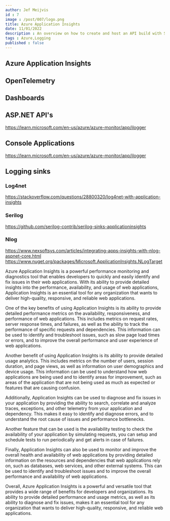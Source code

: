 ```yaml
---
author: Jef Meijvis
id : 7
image : /post/007/logo.png
title: Azure Application Insights
date: 11/01/2022
description : An overview on how to create and host an API build with Sveltekit.
tags : Azure,Logging
published : false
---
```


## Azure Application Insights

## OpenTelemetry

## Dashboards

## ASP.NET API's
https://learn.microsoft.com/en-us/azure/azure-monitor/app/ilogger

## Console Applications
https://learn.microsoft.com/en-us/azure/azure-monitor/app/ilogger

## Logging sinks
### Log4net
https://stackoverflow.com/questions/28800320/log4net-with-application-insights
### Serilog
https://github.com/serilog-contrib/serilog-sinks-applicationinsights
### Nlog
https://www.nexsoftsys.com/articles/integrating-apps-insights-with-nlog-aspnet-core.html
https://www.nuget.org/packages/Microsoft.ApplicationInsights.NLogTarget



Azure Application Insights is a powerful performance monitoring and diagnostics tool that enables developers to quickly and easily identify and fix issues in their web applications. With its ability to provide detailed insights into the performance, availability, and usage of web applications, Application Insights is an essential tool for any organization that wants to deliver high-quality, responsive, and reliable web applications.

One of the key benefits of using Application Insights is its ability to provide detailed performance metrics on the availability, responsiveness, and performance of web applications. This includes metrics on request rates, server response times, and failures, as well as the ability to track the performance of specific requests and dependencies. This information can be used to identify and troubleshoot issues, such as slow page load times or errors, and to improve the overall performance and user experience of web applications.

Another benefit of using Application Insights is its ability to provide detailed usage analytics. This includes metrics on the number of users, session duration, and page views, as well as information on user demographics and device usage. This information can be used to understand how web applications are being used and to identify areas for improvement, such as areas of the application that are not being used as much as expected or features that are causing confusion.

Additionally, Application Insights can be used to diagnose and fix issues in your application by providing the ability to search, correlate and analyze traces, exceptions, and other telemetry from your application and dependency. This makes it easy to identify and diagnose errors, and to understand the root cause of issues and performance bottlenecks.

Another feature that can be used is the availability testing to check the availability of your application by simulating requests, you can setup and schedule tests to run periodically and get alerts in case of failures.

Finally, Application Insights can also be used to monitor and improve the overall health and availability of web applications by providing detailed information on the resources and dependencies that web applications rely on, such as databases, web services, and other external systems. This can be used to identify and troubleshoot issues and to improve the overall performance and availability of web applications.

Overall, Azure Application Insights is a powerful and versatile tool that provides a wide range of benefits for developers and organizations. Its ability to provide detailed performance and usage metrics, as well as its ability to diagnose and fix issues, makes it an essential tool for any organization that wants to deliver high-quality, responsive, and reliable web applications.

